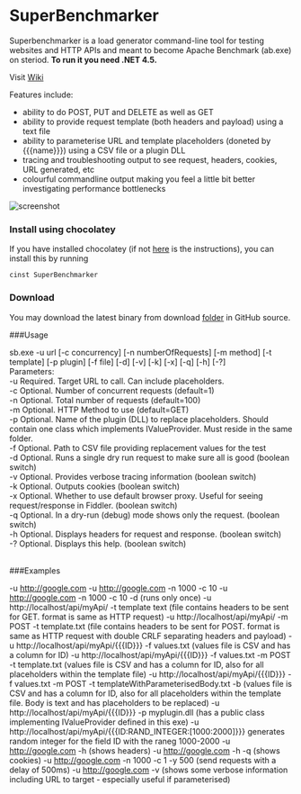 SuperBenchmarker
================

Superbenchmarker is a load generator command-line tool for testing websites and HTTP APIs and meant to become Apache Benchmark (ab.exe) on steriod. **To run it you need .NET 4.5.**

Visit [Wiki](https://github.com/aliostad/SuperBenchmarker/wiki)

Features include:

* ability to do POST, PUT and DELETE as well as GET
* ability to provide request template (both headers and payload) using a text file
* ability to parameterise URL and template placeholders (doneted by {{{name}}}) using a CSV file or a plugin DLL
* tracing and troubleshooting output to see request, headers, cookies, URL generated, etc
* colourful commandline output making you feel a little bit better investigating performance bottlenecks

![screenshot](https://raw.github.com/aliostad/SuperBenchmarker/master/SuperBenchmarker2.png)

### Install using chocolatey
If you have installed chocolatey (if not [here](https://github.com/chocolatey/chocolatey/wiki/Installation#command-line) is the instructions), you can install this by running

```
cinst SuperBenchmarker 
```

### Download
You may download the latest binary from download [folder](https://github.com/aliostad/SuperBenchmarker/tree/master/download) in GitHub source.


###Usage

sb.exe -u url [-c concurrency] [-n numberOfRequests] [-m method] [-t template] [-p plugin] [-f file] [-d]  [-v]  [-k]  [-x]  [-q]  [-h]  [-?]<br/>
Parameters:<br/>
 -u     Required. Target URL to call. Can include placeholders.<br/>
 -c     Optional. Number of concurrent requests (default=1)<br/>
 -n     Optional. Total number of requests (default=100)<br/>
 -m     Optional. HTTP Method to use (default=GET)<br/>
 -p     Optional. Name of the plugin (DLL) to replace placeholders. Should contain one class which implements IValueProvider. Must reside in the same folder.<br/>
 -f     Optional. Path to CSV file providing replacement values for the test<br/>
 -d     Optional. Runs a single dry run request to make sure all is good (boolean switch)<br/>
 -v     Optional. Provides verbose tracing information (boolean switch)<br/>
 -k     Optional. Outputs cookies (boolean switch)<br/>
 -x     Optional. Whether to use default browser proxy. Useful for seeing request/response in Fiddler. (boolean switch)<br/>
 -q     Optional. In a dry-run (debug) mode shows only the request. (boolean switch)<br/>
 -h     Optional. Displays headers for request and response. (boolean switch)<br/>
 -?     Optional. Displays this help. (boolean switch)<br/>
<br/>

###Examples

-u http://google.com
-u http://google.com -n 1000 -c 10
-u http://google.com -n 1000 -c 10 -d (runs only once)
-u http://localhost/api/myApi/ -t template text (file contains headers to be sent for GET. format is same as HTTP request)
-u http://localhost/api/myApi/ -m POST -t template.txt (file contains headers to be sent for POST. format is same as HTTP request with double CRLF separating headers and payload)
-u http://localhost/api/myApi/{{{ID}}} -f values.txt (values file is CSV and has a column for ID)
-u http://localhost/api/myApi/{{{ID}}} -f values.txt -m POST -t template.txt (values file is CSV and has a column for ID, also for all placeholders within the template file)
-u http://localhost/api/myApi/{{{ID}}} -f values.txt -m POST -t templateWithParameterisedBody.txt -b (values file is CSV and has a column for ID, also for all placeholders within the template file. Body is text and has placeholders to be replaced)
-u http://localhost/api/myApi/{{{ID}}} -p myplugin.dll (has a public class implementing IValueProvider defined in this exe)
-u http://localhost/api/myApi/{{{ID:RAND_INTEGER:[1000:2000]}}}  generates random integer for the field ID with the raneg 1000-2000
-u http://google.com -h (shows headers)
-u http://google.com -h -q (shows cookies) 
-u http://google.com -n 1000 -c 1 -y 500 (send requests with a delay of 500ms) 
-u http://google.com -v (shows some verbose information including URL to target - especially useful if parameterised) 

